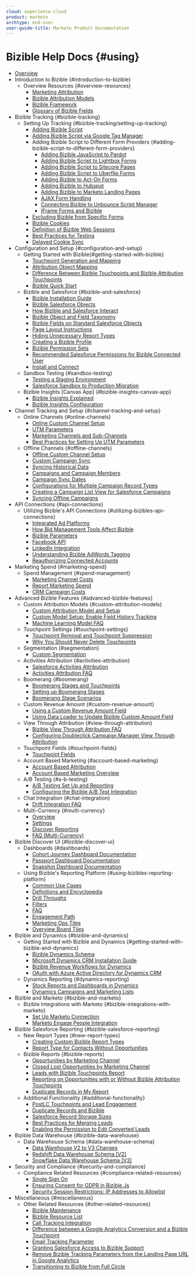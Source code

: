 ```yaml
---
cloud: experience-cloud
product: marketo
archtype: end-user
user-guide-title: Marketo Product Documentation
---
```


# Bizible Help Docs {#using}

+ [Overview](home.md)
+ Introduction to Bizible {#introduction-to-bizible}
  + Overview Resources {#overview-resources}
    + [Marketing Attribution](introduction-to-bizible/overview-resources/marketing-attribution.md)
    + [Bizible Attribution Models](introduction-to-bizible/overview-resources/bizible-attribution-models.md)
    + [Bizible Framework](introduction-to-bizible/overview-resources/bizible-framework.md)
    + [Glossary of Bizible Fields](introduction-to-bizible/overview-resources/glossary-of-bizible-fields.md)
+ Bizible Tracking {#bizible-tracking}
  + Setting Up Tracking {#bizible-tracking/setting-up-tracking}
    + [Adding Bizible Script](bizible-tracking/setting-up-tracking/adding-bizible-script.md)
    + [Adding Bizible Script via Google Tag Manager](bizible-tracking/setting-up-tracking/adding-bizible-script-via-google-tag-manager.md)
    + Adding Bizible Script to Different Form Providers {#adding-bizible-script-to-different-form-providers}
      + [Adding Bizible JavaScript to Pardot](bizible-tracking/setting-up-tracking/adding-bizible-script-to-different-form-providers/adding-bizible-javascript-to-pardot.md)
      + [Adding Bizible Script to Lightbox Forms](bizible-tracking/setting-up-tracking/adding-bizible-script-to-different-form-providers/adding-bizible-script-to-lightbox-forms.md)
      + [Adding Bizible Script to Sitecore Pages](bizible-tracking/setting-up-tracking/adding-bizible-script-to-different-form-providers/adding-bizible-script-to-sitecore-pages.md)
      + [Adding Bizible Script to Uberflip Forms](bizible-tracking/setting-up-tracking/adding-bizible-script-to-different-form-providers/adding-bizible-script-to-uberflip-forms.md)
      + [Adding Bizible to Act-On Forms](bizible-tracking/setting-up-tracking/adding-bizible-script-to-different-form-providers/adding-bizible-to-act-on-forms.md)
      + [Adding Bizible to Hubspot](bizible-tracking/setting-up-tracking/adding-bizible-script-to-different-form-providers/adding-bizible-to-hubspot.md)
      + [Adding Bizible to Marketo Landing Pages](bizible-tracking/setting-up-tracking/adding-bizible-script-to-different-form-providers/adding-bizible-to-marketo-landing-pages.md)
      + [AJAX Form Handling](bizible-tracking/setting-up-tracking/adding-bizible-script-to-different-form-providers/ajax-form-handling.md)
      + [Connecting Bizible to Unbounce Script Manager](bizible-tracking/setting-up-tracking/adding-bizible-script-to-different-form-providers/connecting-bizible-to-unbounce-script-manager.md)
      + [IFrame Forms and Bizible](bizible-tracking/setting-up-tracking/adding-bizible-script-to-different-form-providers/iframe-forms-and-bizible.md)
    + [Excluding Bizible from Specific Forms](bizible-tracking/setting-up-tracking/excluding-bizible-from-specific-forms.md)
    + [Bizible Cookies](bizible-tracking/setting-up-tracking/bizible-cookies.md)
    + [Definition of Bizible Web Sessions](bizible-tracking/setting-up-tracking/definition-of-bizible-web-sessions.md)
    + [Best Practices for Testing](bizible-tracking/setting-up-tracking/best-practices-for-testing.md)
    + [Delayed Cookie Sync](bizible-tracking/setting-up-tracking/delayed-cookie-sync.md)
+ Configuration and Setup {#configuration-and-setup}
  + Getting Started with Bizible{#getting-started-with-bizible}
    + [Touchpoint Generation and Mapping](configuration-and-setup/getting-started-with-bizible-new/touchpoint-generation-and-mapping.md)
    + [Attribution Object Mapping](configuration-and-setup/getting-started-with-bizible-new/attribution-object-mapping.md)
    + [Difference Between Bizible Touchpoints and Bizible Attribution Touchpoints](configuration-and-setup/getting-started-with-bizible-new/difference-between-bizible-touchpoints-and-bizible-attribution-touchpoints.md)
    + [Bizible Quick Start](configuration-and-setup/getting-started-with-bizible-new/bizible-quick-start.md)
  + Bizible and Salesforce {#bizible-and-salesforce}
    + [Bizible Installation Guide](configuration-and-setup/bizible-and-salesforce/bizible-installation-guide.md)
    + [Bizible Salesforce Objects](configuration-and-setup/bizible-and-salesforce/bizible-salesforce-objects.md)
    + [How Bizible and Salesforce Interact](configuration-and-setup/bizible-and-salesforce/how-bizible-and-salesforce-interact.md)
    + [Bizible Object and Field Taxonomy](configuration-and-setup/bizible-and-salesforce/bizible-object-and-field-taxonomy.md)
    + [Bizible Fields on Standard Salesforce Objects](configuration-and-setup/bizible-and-salesforce/bizible-fields-on-standard-salesforce-objects.md)
    + [Page Layout Instructions](configuration-and-setup/bizible-and-salesforce/page-layout-instructions.md)
    + [Hiding Unnecessary Report Types](configuration-and-setup/bizible-and-salesforce/hiding-unnecessary-report-types.md)
    + [Creating a Bizible Profile](configuration-and-setup/bizible-and-salesforce/creating-a-bizible-profile.md)
    + [Bizible Permission Sets](configuration-and-setup/bizible-and-salesforce/bizible-permission-sets.md)
    + [Recommended Salesforce Permissions for Bizible Connected User](configuration-and-setup/bizible-and-salesforce/recommended-salesforce-permissions-for-bizible-connected-user.md)
    + [Install and Connect](configuration-and-setup/bizible-and-salesforce/install-and-connect.md)
  + Sandbox Testing {#sandbox-testing}
    + [Testing a Staging Environment](configuration-and-setup/sandbox-testing/testing-a-staging-environment.md)
    + [Salesforce Sandbox to Production Migration](configuration-and-setup/sandbox-testing/salesforce-sandbox-to-production-migration.md)
  + Bizible Insights [Canvas App] {#bizible-insights-canvas-app}
    + [Bizible Insights Explained](configuration-and-setup/bizible-insights-canvas-app/bizible-insights-explained.md)
    + [Bizible Insights Configuration](configuration-and-setup/bizible-insights-canvas-app/bizible-insights-configuration.md)
+ Channel Tracking and Setup {#channel-tracking-and-setup}
  + Online Channels {#online-channels}
    + [Online Custom Channel Setup](channel-tracking-and-setup/online-channels/online-custom-channel-setup.md)
    + [UTM Parameters](channel-tracking-and-setup/online-channels/utm-parameters.md)
    + [Marketing Channels and Sub-Channels](channel-tracking-and-setup/online-channels/marketing-channels-and-sub-channels.md)
    + [Best Practices for Setting Up UTM Parameters](channel-tracking-and-setup/online-channels/best-practices-for-setting-up-utm-parameters.md)
  + Offline Channels {#offline-channels}
    + [Offline Custom Channel Setup](channel-tracking-and-setup/offline-channels/offline-custom-channel-setup.md)
    + [Custom Campaign Sync](channel-tracking-and-setup/offline-channels/custom-campaign-sync.md)
    + [Syncing Historical Data](channel-tracking-and-setup/offline-channels/syncing-historical-data.md)
    + [Campaigns and Campaign Members](channel-tracking-and-setup/offline-channels/campaigns-and-campaign-members.md)
    + [Campaign Sync Dates](channel-tracking-and-setup/offline-channels/campaign-sync-dates.md)
    + [Configurations for Multiple Campaign Record Types](channel-tracking-and-setup/offline-channels/configurations-for-multiple-campaign-record-types.md)
    + [Creating a Campaign List View for Salesforce Campaigns](channel-tracking-and-setup/offline-channels/creating-a-campaign-list-view-for-salesforce-campaigns.md)
    + [Syncing Offline Campaigns](channel-tracking-and-setup/offline-channels/syncing-offline-campaigns.md)
+ API Connections {#api-connections}
  + Utilizing Bizible's API Connections {#utilizing-bizibles-api-connections}
    + [Integrated Ad Platforms](api-connections/utilizing-bizibles-api-connections/integrated-ad-platforms.md)
    + [How Bid Management Tools Affect Bizible](api-connections/utilizing-bizibles-api-connections/how-bid-management-tools-affect-bizible.md)
    + [Bizible Parameters](api-connections/utilizing-bizibles-api-connections/bizible-parameters.md)
    + [Facebook API](api-connections/utilizing-bizibles-api-connections/facebook-api.md)
    + [LinkedIn Integration](api-connections/utilizing-bizibles-api-connections/linkedin-integration.md)
    + [Understanding Bizible AdWords Tagging](api-connections/utilizing-bizibles-api-connections/understanding-bizible-adwords-tagging.md)
    + [Reauthorizing Connected Accounts](api-connections/utilizing-bizibles-api-connections/reauthorizing-connected-accounts.md)
+ Marketing Spend {#marketing-spend}
  + Spend Management {#spend-management}
    + [Marketing Channel Costs](marketing-spend/spend-management/marketing-channel-costs.md)
    + [Report Marketing Spend](marketing-spend/spend-management/report-marketing-spend.md)
    + [CRM Campaign Costs](marketing-spend/spend-management/crm-campaign-costs.md)
+ Advanced Bizible Features {#advanced-bizible-features}
  + Custom Attribution Models {#custom-attribution-models}
    + [Custom Attribution Model and Setup](advanced-bizible-features/custom-attribution-models/custom-attribution-model-and-setup.md)
    + [Custom Model Setup: Enable Field History Tracking](advanced-bizible-features/custom-attribution-models/custom-model-setup-enable-field-history-tracking.md)
    + [Machine Learning Model FAQ](advanced-bizible-features/custom-attribution-models/machine-learning-model-faq.md)
  + Touchpoint Settings {#touchpoint-settings}
    + [Touchpoint Removal and Touchpoint Suppression](advanced-bizible-features/touchpoint-settings/touchpoint-removal-and-touchpoint-suppression.md)
    + [Why You Should Never Delete Touchpoints](advanced-bizible-features/touchpoint-settings/why-you-should-never-delete-touchpoints.md)
  + Segmentation {#segmentation}
    + [Custom Segmentation](advanced-bizible-features/segmentation/custom-segmentation.md)
  + Activities Attribution {#activities-attribution}
    + [Salesforce Activities Attribution](advanced-bizible-features/activities-attribution/salesforce-activities-attribution.md)
    + [Activities Attribution FAQ](advanced-bizible-features/activities-attribution/activities-attribution-faq.md)
  + Boomerang {#boomerang}
    + [Boomerang Stages and Touchpoints](advanced-bizible-features/boomerang/boomerang-stages-and-touchpoints.md)
    + [Setting up Boomerang Stages](advanced-bizible-features/boomerang/setting-up-boomerang-stages.md)
    + [Boomerang Stage Scenarios](advanced-bizible-features/boomerang/boomerang-stage-scenarios.md)
  + Custom Revenue Amount {#custom-revenue-amount}
    + [Using a Custom Revenue Amount Field](advanced-bizible-features/custom-revenue-amount/using-a-custom-revenue-amount-field.md)
    + [Using Data Loader to Update Bizible Custom Amount Field](advanced-bizible-features/custom-revenue-amount/using-data-loader-to-update-bizible-custom-amount-field.md)
  + View Through Attribution {#view-through-attribution}
    + [Bizible View Through Attribution FAQ](advanced-bizible-features/view-through-attribution/bizible-view-through-attribution-faq.md)
    + [Configuring Doubleclick Campaign Manager View Through Attribution](advanced-bizible-features/view-through-attribution/configuring-doubleclick-campaign-manager-view-through-attribution.md)
  + Touchpoint Fields {#touchpoint-fields}
    + [Touchpoint Fields](advanced-bizible-features/touchpoint-fields-new/touchpoint-fields.md)
  + Account Based Marketing {#account-based-marketing}
    + [Account Based Attribution](advanced-bizible-features/account-based-marketing/account-based-attribution.md)
    + [Account Based Marketing Overview](advanced-bizible-features/account-based-marketing/account-based-marketing-overview.md)
  + A/B Testing {#a-b-testing}
    + [A/B Testing Set Up and Reporting](advanced-bizible-features/a-b-testing/a-b-testing-set-up-and-reporting.md)
    + [Configuring the Bizible A/B Test Integration](advanced-bizible-features/a-b-testing/configuring-the-bizible-a-b-test-integration.md)
  + Chat Integration {#chat-integration}
    + [Drift Integration FAQ](advanced-bizible-features/chat-integration/drift-integration-faq.md)
  + Multi-Currency {#multi-currency}
    + [Overview](advanced-bizible-features/multi-currency/overview.md)
    + [Settings](advanced-bizible-features/multi-currency/settings.md)
    + [Discover Reporting](advanced-bizible-features/multi-currency/discover-reporting.md)
    + [FAQ (Multi-Currency)](advanced-bizible-features/multi-currency/faq-multi-currency.md)
+ Bizible Discover UI {#bizible-discover-ui}
  + Dashboards {#dashboards}
    + [Cohort Journey Dashboard Documentation](bizible-discover-ui/dashboards/cohort-journey-dashboard-documentation.md)
    + [Passport Dashboard Documentation](bizible-discover-ui/dashboards/passport-dashboard-documentation.md)
    + [Snapshot Dashboard Documentation](bizible-discover-ui/dashboards/snapshot-dashboard-documentation.md)
  + Using Bizible's Reporting Platform {#using-bizibles-reporting-platform}
    + [Common Use Cases](bizible-discover-ui/using-bizibles-reporting-platform/common-use-cases.md)
    + [Definitions and Encyclopedia](bizible-discover-ui/using-bizibles-reporting-platform/definitions-and-encyclopedia.md)
    + [Drill Throughs](bizible-discover-ui/using-bizibles-reporting-platform/drill-throughs.md)
    + [Filters](bizible-discover-ui/using-bizibles-reporting-platform/filters.md)
    + [FAQ](bizible-discover-ui/using-bizibles-reporting-platform/faq.md)
    + [Engagement Path](bizible-discover-ui/using-bizibles-reporting-platform/engagement-path.md)
    + [Marketing Ops Tiles](bizible-discover-ui/using-bizibles-reporting-platform/marketing-ops-tiles.md)
    + [Overview Board Tiles](bizible-discover-ui/using-bizibles-reporting-platform/overview-board-tiles.md)
+ Bizible and Dynamics {#bizible-and-dynamics}
  + Getting Started with Bizible and Dynamics {#getting-started-with-bizible-and-dynamics}
    + [Bizible Dynamics Schema](bizible-and-dynamics/getting-started-with-bizible-and-dynamics/bizible-dynamics-schema.md)
    + [Microsoft Dynamics CRM Installation Guide](bizible-and-dynamics/getting-started-with-bizible-and-dynamics/microsoft-dynamics-crm-installation-guide.md)
    + [Bizible Revenue Workflows for Dynamics](bizible-and-dynamics/getting-started-with-bizible-and-dynamics/bizible-revenue-workflows-for-dynamics.md)
    + [OAuth with Azure Active Directory for Dynamics CRM](bizible-and-dynamics/getting-started-with-bizible-and-dynamics/oauth-with-azure-active-directory-for-dynamics-crm.md)
  + Dynamics Reporting {#dynamics-reporting}
    + [Stock Reports and Dashboards in Dynamics](bizible-and-dynamics/dynamics-reporting/stock-reports-and-dashboards-in-dynamics.md)
    + [Dynamics Campaigns and Marketing Lists](bizible-and-dynamics/dynamics-reporting/dynamics-campaigns-and-marketing-lists.md)
+ Bizible and Marketo {#bizible-and-marketo}
  + Bizible Integrations with Marketo {#bizible-integrations-with-marketo}
    + [Set Up Marketo Connection](bizible-and-marketo/bizible-integrations-with-marketo/set-up-marketo-connection.md)
    + [Marketo Engage People Integration](bizible-and-marketo/bizible-integrations-with-marketo/marketo-engage-people-integration.md)
+ Bizible Salesforce Reporting {#bizible-salesforce-reporting}
  + New Report Types {#new-report-types}
    + [Creating Custom Bizible Report Types](bizible-salesforce-reporting/new-report-types/creating-custom-bizible-report-types.md)
    + [Report Type for Contacts Without Opportunities](bizible-salesforce-reporting/new-report-types/report-type-for-contacts-without-opportunities.md)
  + Bizible Reports {#bizible-reports}
    + [Opportunities by Marketing Channel](bizible-salesforce-reporting/bizible-reports/opportunities-by-marketing-channel.md)
    + [Closed Lost Opportunities by Marketing Channel](bizible-salesforce-reporting/bizible-reports/closed-lost-opportunities-by-marketing-channel.md)
    + [Leads with Bizible Touchpoints Report](bizible-salesforce-reporting/bizible-reports/leads-with-bizible-touchpoints-report.md)
    + [Reporting on Opportunities with or Without Bizible Attribution Touchpoints](bizible-salesforce-reporting/bizible-reports/reporting-on-opportunities-with-or-without-bizible-attribution-touchpoints.md)
    + [Duplicate Records in My Report](bizible-salesforce-reporting/bizible-reports/duplicate-records-in-my-report.md)
  + Additional Functionality {#additional-functionality}
    + [PostLC Touchpoints and Lead Engagement](bizible-salesforce-reporting/additional-functionality/postlc-touchpoints-and-lead-engagement.md)
    + [Duplicate Records and Bizible](bizible-salesforce-reporting/additional-functionality/duplicate-records-and-bizible.md)
    + [Salesforce Record Storage Sizes](bizible-salesforce-reporting/additional-functionality/salesforce-record-storage-sizes.md)
    + [Best Practices for Merging Leads](bizible-salesforce-reporting/additional-functionality/best-practices-for-merging-leads.md)
    + [Enabling the Permission to Edit Converted Leads](bizible-salesforce-reporting/additional-functionality/enabling-the-permission-to-edit-converted-leads.md)
+ Bizible Data Warehouse {#bizible-data-warehouse}
  + Data Warehouse Schema {#data-warehouse-schema}
    + [Data Warehouse V2 to V3 Changes](bizible-data-warehouse/data-warehouse-schema/data-warehouse-v2-to-v3-changes.md)
    + [Redshift Data Warehouse Schema [V2]](bizible-data-warehouse/data-warehouse-schema/redshift-data-warehouse-schema-[v2].md)
    + [Snowflake Data Warehouse Schema [V3]](bizible-data-warehouse/data-warehouse-schema/snowflake-data-warehouse-schema-[v3].md)
+ Security and Compliance {#security-and-compliance}
  + Compliance Related Resources {#compliance-related-resources}
    + [Single Sign On](security-and-compliance/compliance-related-resources/single-sign-on.md)
    + [Ensuring Consent for GDPR in Bizible Js](security-and-compliance/compliance-related-resources/ensuring-consent-for-gdpr-in-bizible-js.md)
    + [Security Session Restrictions: IP Addresses to Allowlist](security-and-compliance/compliance-related-resources/security-session-restrictions-ip-addresses-to-allowlist.md)
+ Miscellaneous {#miscellaneous}
  + Other Related Resources {#other-related-resources}
    + [Bizible Maintenance](miscellaneous/other-related-resources/bizible-maintenance.md)
    + [Bizible Resource List](miscellaneous/other-related-resources/bizible-resource-list.md)
    + [Call Tracking Integration](miscellaneous/other-related-resources/call-tracking-integration.md)
    + [Difference between a Google Analytics Conversion and a Bizible Touchpoint](miscellaneous/other-related-resources/difference-between-a-google-analytics-conversion-and-a-bizible-touchpoint.md)
    + [Email Tracking Parameter](miscellaneous/other-related-resources/email-tracking-parameter.md)
    + [Granting Salesforce Access to Bizible Support](miscellaneous/other-related-resources/granting-salesforce-access-to-bizible-support.md)
    + [Remove Bizible Tracking Parameters from the Landing Page URL in Google Analytics](miscellaneous/other-related-resources/remove-bizible-tracking-parameters-from-the-landing-page-url-in-google-analytics.md)
    + [Transitioning to Bizible from Full Circle](miscellaneous/other-related-resources/transitioning-to-bizible-from-full-circle.md)
